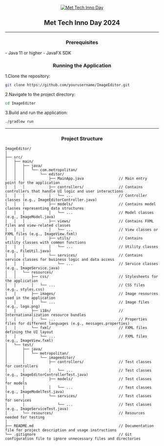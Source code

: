 <p align="center">
    <a href="" rel="noopener">
    <img src="https://www.metropolitan.ac.rs/files/2024/05/tech-inno-vest.jpg" alt="Met Tech Inno Day"></a>
</p>
<h2 align="center">Met Tech Inno Day 2024</h2>

---

<h3 align="center">Prerequisites</h3>
- Java 11 or higher
- JavaFX SDK

<h3 align="center">Running the Application</h3>

1.Clone the repository:
```bash
git clone https://github.com/yourusername/ImageEditor.git
```

2.Navigate to the project directory:
```bash
cd ImageEditor
```

3.Build and run the application:
```bash
./gradlew run
```

---

<h3 align="center">Project Structure</h3>

```
ImageEditor/
│
├── src/
│   ├── main/
│   │   ├── java/
│   │   │   └── com.metropolitan/
│   │   │       └── editor/
│   │   │           ├── MainApp.java                // Main entry point for the application
│   │   │           ├── controllers/                // Contains controllers that handle UI logic and user interactions
│   │   │           │   └── ...                     // Controller classes (e.g., ImageEditorController.java)
│   │   │           ├── models/                     // Contains model classes representing data structures
│   │   │           │   └── ...                     // Model classes (e.g., ImageModel.java)
│   │   │           ├── views/                      // Contains FXML files and view-related classes
│   │   │           │   └── ...                     // View classes or FXML files (e.g., ImageView.fxml)
│   │   │           ├── utils/                      // Contains utility classes with common functions
│   │   │           │   └── ...                     // Utility classes (e.g., FileUtil.java)
│   │   │           └── services/                   // Contains service classes for business logic and data access
│   │   │               └── ...                     // Service classes (e.g., ImageService.java)
│   │   └── resources/
│   │       ├── css/                                // Stylesheets for the application
│   │       │   └── ...                             // CSS files (e.g., styles.css)
│   │       ├── images/                             // Image resources used in the application
│   │       │   └── ...                             // Image files (e.g., logo.png)
│   │       ├── i18n/                               // Internationalization resource bundles
│   │       │   └── ...                             // Properties files for different languages (e.g., messages.properties)
│   │       └── fxml/                               // FXML files defining the UI layout
│   │           └── ...                             // FXML files (e.g., ImageView.fxml)
│   └── test/
│       ├── java/
│       │   └── metropolitan/
│       │       └── imageeditor/
│       │           ├── controllers/                // Test classes for controllers
│       │           │   └── ...                     // Test classes (e.g., ImageEditorControllerTest.java)
│       │           ├── models/                     // Test classes for models
│       │           │   └── ...                     // Test classes (e.g., ImageModelTest.java)
│       │           └── services/                   // Test classes for services
│       │               └── ...                     // Test classes (e.g., ImageServiceTest.java)
│       └── resources/                              // Resources needed for testing
│
├── README.md                                       // Documentation file for project description and usage instructions
└── .gitignore                                      // Git configuration file to ignore unnecessary files and directories
```

<p align="center">

</p>

